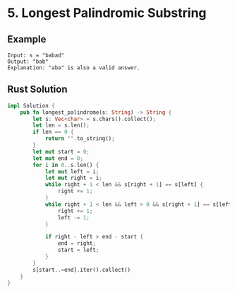 <script setup>
import P5 from '../../../../../src/components/P5.vue'
</script>

# 5. Longest Palindromic Substring

## Example

```
Input: s = "babad"
Output: "bab"
Explanation: "aba" is also a valid answer.
```

<P5 />

## Rust Solution

```rust
impl Solution {
    pub fn longest_palindrome(s: String) -> String {
        let s: Vec<char> = s.chars().collect();
        let len = s.len();
        if len == 0 {
            return "".to_string();
        }
        let mut start = 0;
        let mut end = 0;
        for i in 0..s.len() {
            let mut left = i;
            let mut right = i;
            while right + 1 < len && s[right + 1] == s[left] {
                right += 1;
            }
            while right + 1 < len && left > 0 && s[right + 1] == s[left - 1] {
                right += 1;
                left -= 1;
            }

            if right - left > end - start {
                end = right;
                start = left;
            }
        }
        s[start..=end].iter().collect()
    }
}
```
